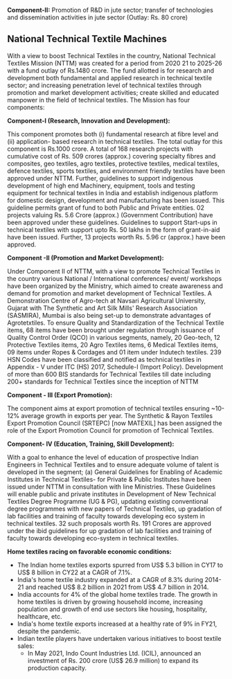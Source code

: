 **Component-II:** Promotion of R&D in jute sector; transfer of technologies and dissemination activities in jute sector (Outlay: Rs. 80 crore)

## National Technical Textile Machines

With a view to boost Technical Textiles in the country, National Technical Textiles Mission (NTTM) was created for a period from 2020 21 to 2025-26 with a fund outlay of Rs.1480 crore. The fund allotted is for research and development both fundamental and applied research in technical textile sector; and increasing penetration level of technical textiles through promotion and market development activities; create skilled and educated manpower in the field of technical textiles. The Mission has four components:

**Component-I (Research, Innovation and Development):**

This component promotes both (i) fundamental research at fibre level and (ii) application- based research in technical textiles. The total outlay for this component is Rs.1000 crore. A total of 168 research projects with cumulative cost of Rs. 509 crores (approx.) covering specialty fibres and composites, geo textiles, agro textiles, protective textiles, medical textiles, defence textiles, sports textiles, and environment friendly textiles have been approved under NTTM. Further, guidelines to support indigenous development of high end Machinery, equipment, tools and testing equipment for technical textiles in India and establish indigenous platform for domestic design, development and manufacturing has been issued. This guideline permits grant of fund to both Public and Private entities. 02 projects valuing Rs. 5.6 Crore (approx.) (Government Contribution) have been approved under these guidelines. Guidelines to support Start-ups in technical textiles with support upto Rs. 50 lakhs in the form of grant-in-aid have been issued. Further, 13 projects worth Rs. 5.96 cr (approx.) have been approved.

**Component -II (Promotion and Market Development):**

Under Component II of NTTM, with a view to promote Technical Textiles in the country various National / International conferences/ event/ workshops have been organized by the Ministry, which aimed to create awareness and demand for promotion and market development of Technical Textiles. A Demonstration Centre of Agro-tech at Navsari Agricultural University, Gujarat with The Synthetic and Art Silk Mills' Research Association (SASMIRA), Mumbai is also being set-up to demonstrate advantages of Agrotetxtiles. To ensure Quality and Standardization of the Technical Textile items, 68 items have been brought under regulation through issuance of Quality Control Order (QCO) in various segments, namely, 20 Geo-tech, 12 Protective Textiles items, 20 Agro Textiles items, 6 Medical Textiles items, 09 items under Ropes & Cordages and 01 item under Indutech textiles. 239 HSN Codes have been classified and notified as technical textiles in Appendix - V under ITC (HS) 2017, Schedule-I (Import Policy). Development of more than 600 BIS standards for Technical Textiles till date including 200+ standards for Technical Textiles since the inception of NTTM

**Component - III (Export Promotion):**

The component aims at export promotion of technical textiles ensuring ~10-12% average growth in exports per year. The Synthetic & Rayon Textiles Export Promotion Council (SRTEPC) [now MATEXIL] has been assigned the role of the Export Promotion Council for promotion of Technical Textiles.

**Component- IV (Education, Training, Skill Development):**

With a goal to enhance the level of education of prospective Indian Engineers in Technical Textiles and to ensure adequate volume of talent is developed in the segment; (a) General Guidelines for Enabling of Academic Institutes in Technical Textiles- for Private & Public Institutes have been issued under NTTM in consultation with line Ministries. These Guidelines will enable public and private institutes in Development of New Technical Textiles Degree Programme (UG & PG), updating existing conventional degree programmes with new papers of Technical Textiles, up gradation of lab facilities and training of faculty towards developing eco system in technical textiles. 32 such proposals worth Rs. 191 Crores are approved under the ibid guidelines for up gradation of lab facilities and training of faculty towards developing eco-system in technical textiles.

**Home textiles racing on favorable economic conditions:**

* The Indian home textiles exports spurred from US$ 5.3 billion in CY17 to US$ 8 billion in CY22 at a CAGR of 7.1%.
* India's home textile industry expanded at a CAGR of 8.3% during 2014-21 and reached US$ 8.2 billion in 2021 from US$ 4.7 billion in 2014.
* India accounts for 4% of the global home textiles trade. The growth in home textiles is driven by growing household income, increasing population and growth of end use sectors like housing, hospitality, healthcare, etc.
* India's home textile exports increased at a healthy rate of 9% in FY21, despite the pandemic.
* Indian textile players have undertaken various initiatives to boost textile sales:
  - In May 2021, Indo Count Industries Ltd. (ICIL), announced an investment of Rs. 200 crore (US$ 26.9 million) to expand its production capacity.